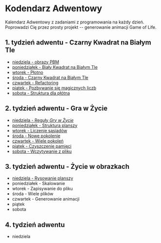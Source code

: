 # Kodendarz Adwentowy

Kalendarz Adwentowy z zadaniami z programowania na każdy dzień. Poprowadzi Cię
przez prosty projekt -- generowanie animacji Game of Life.

## 1. tydzień adwentu - Czarny Kwadrat na Białym Tle

* [niedziela - obrazy PBM](wpisy/1/niedziela.md)
* [poniedziałek - Biały Kwadrat na Białym Tle](wpisy/1/poniedzialek.md)
* [wtorek - Płotno](wpisy/1/wtorek.md)
* [środa - Czarny Kwadrat na Białym Tle](wpisy/1/sroda.md)
* [czwartek - Refactoring](wpisy/1/czwartek.md)
* [piątek - Pozbywanie się magicznych liczb](wpisy/1/piatek.md)
* [sobota - Struktura dla płótna](wpisy/1/sobota.md)

## 2. tydzień adwentu - Gra w Życie

* [niedziela - Reguły *Gry w Życie*](wpisy/2/niedziela.md)
* [poniedziałek - Struktura planszy](wpisy/2/poniedzialek.md)
* [wtorek - Liczenie sąsiadów](wpisy/2/wtorek.md)
* [środa - Nowe pokolenie](wpisy/2/sroda.md)
* [czwartek - Wiele pokoleń](wpisy/2/czwartek.md)
* [piątek - Czyszczenie pamięci](wpisy/2/piatek.md)
* [sobota - Wczytywanie z pliku](wpisy/2/sobota.md)

## 3. tydzień adwentu - Życie w obrazkach

* [niedziela - Rysowanie planszy](wpisy/3/niedziela.md)
* poniedziałek - Skalowanie
* wtorek - Zapisywanie do pliku
* środa - Wiele plików
* czwartek - Generowanie animacji
* piątek
* sobota

## 4. tydzień adwentu

* niedziela
